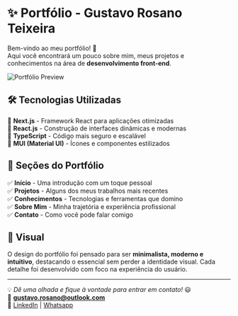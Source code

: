 # ✨ Portfólio - Gustavo Rosano Teixeira

Bem-vindo ao meu portfólio! 🚀  
Aqui você encontrará um pouco sobre mim, meus projetos e conhecimentos na área de **desenvolvimento front-end**.

![Portfólio Preview](https://gustavorosano.netlify.app) <!-- Substitua pelo link ou caminho correto da imagem -->

## 🛠️ Tecnologias Utilizadas

🔹 **Next.js** - Framework React para aplicações otimizadas  
🔹 **React.js** - Construção de interfaces dinâmicas e modernas  
🔹 **TypeScript** - Código mais seguro e escalável  
🔹 **MUI (Material UI)** - Ícones e componentes estilizados 

## 📌 Seções do Portfólio

✅ **Início** - Uma introdução com um toque pessoal  
✅ **Projetos** - Alguns dos meus trabalhos mais recentes  
✅ **Conhecimentos** - Tecnologias e ferramentas que domino  
✅ **Sobre Mim** - Minha trajetória e experiência profissional  
✅ **Contato** - Como você pode falar comigo  

## 🎨 Visual 

O design do portfólio foi pensado para ser **minimalista, moderno e intuitivo**, destacando o essencial sem perder a identidade visual. Cada detalhe foi desenvolvido com foco na experiência do usuário.  

---

💡 *Dê uma olhada e fique à vontade para entrar em contato!* 😃  
📩 **gustavo.rosano@outlook.com**  
🔗 [LinkedIn](https://www.linkedin.com/in/gustavo-rosano/) | [Whatsapp](https://wa.me/5511988672712)
